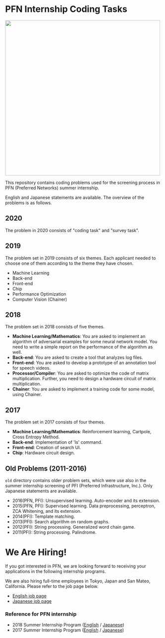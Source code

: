 # PFN Internship Coding Tasks

<img src="logo.png" width="500">

This repository contains coding problems used for the screening process in PFN (Preferred Networks) summer internship.

English and Japanese statements are available. The overview of the problems is as follows.

## 2020
The problem in 2020 consists of "coding task" and "survey task".

## 2019
The problem set in 2019 consists of six themes. Each applicant needed to choose one of them according to the theme they have chosen.

- Machine Learning
- Back-end
- Front-end
- Chip
- Performance Optimization
- Computer Vision (Chainer)


## 2018
The problem set in 2018 consists of five themes.

- **Machine Learning/Mathematics**: You are asked to implement an algorithm of adversarial examples for some neural network model. You need to write a simple report on the performance of the algorithm as well.
- **Back-end**: You are asked to create a tool that analyzes log files.
- **Front-end**: You are asked to develop a prototype of an annotation tool for speech videos.
- **Processor/Compiler**: You are asked to optimize the code of matrix multiplication. Further, you need to design a hardware circuit of matrix multiplication.
- **Chainer**: You are asked to implement a training code for some model, using Chainer.

## 2017
The problem set in 2017 consists of four themes.

- **Machine Learning/Mathematics**: Reinforcement learning, Cartpole, Cross Entropy Method.
- **Back-end**: Implementation of 'ls' command.
- **Front-end**: Creation of search UI.
- **Chip**: Hardware circuit design.

## Old Problems (2011-2016)
`old` directory contains older problem sets, which were use also in the summer internship screening of PFI (Preferred Infrastructure, Inc.).
Only Japanese statements are available.

* 2016(PFN, PFI): Unsupervised learning. Auto-encoder and its extension.
* 2015(PFN, PFI): Supervised learning. Data preprocessing, perceptron, ZCA Whitening, and its extension.
* 2014(PFI): Template matching.
* 2013(PFI): Search algorithm on random graphs.
* 2012(PFI): String processing. Generalized word chain game.
* 2011(PFI): String processing. Palindrome.

# We Are Hiring!
If you got interested in PFN, we are looking forward to receiving your applications in the following internship programs.

We are also hiring full-time employees in Tokyo, Japan and San Mateo, California. Please refer to the job page below.

* [English job page](https://www.preferred-networks.jp/en/job)
* [Japanese job page](https://www.preferred-networks.jp/ja/job)

### Reference for PFN internship

- 2018 Summer Internship Program
 ([English](https://www.preferred-networks.jp/en/news/internship2018summer) /
 [Japanese](https://www.preferred-networks.jp/ja/news/internship2018summer_jp))
- 2017 Summer Internship Program
 ([English](https://www.preferred-networks.jp/en/news/internship2017summer_en) /
 [Japanese](https://www.preferred-networks.jp/ja/news/internship2017summer_jp))
